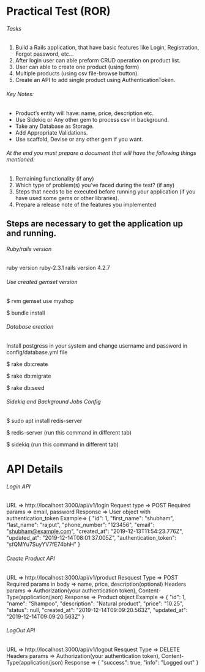 # Practical Test (ROR)

###### Tasks

1. Build a Rails application, that have basic features like Login, Registration, Forgot password, etc...
2. After login user can able preform CRUD operation on product list.
3. User can able to create one product (using form)
4. Multiple products (using csv file-browse button).
5. Create an API to add single product using AuthenticationToken.   

###### Key Notes:

* Product’s entity will have: name, price, description etc.
* Use Sidekiq or Any other gem to process csv in background.
* Take any Database as Storage.
* Add Appropriate Validations.
* Use scaffold, Devise or any other gem if you want.


###### At the end you must prepare a document that will have the following things mentioned:

1. Remaining functionality (if any)
2. Which type of problem(s) you’ve faced during the test? (if any)
3. Steps that needs to be executed before running your application (if you have used some gems or other libraries).
4. Prepare a release note of the features you implemented


## Steps are necessary to get the application up and running.

###### Ruby/rails version 
  ruby version ruby-2.3.1
  rails version 4.2.7

###### Use created gemset version
  $ rvm gemset use myshop
  
  $ bundle install

###### Database creation
  Install postgress in your system and change username and password in config/database.yml file
  
  $ rake db:create
  
  $ rake db:migrate
  
  $ rake db:seed

###### Sidekiq and Background Jobs Config
  
  $ sudo apt install redis-server

  $ redis-server (run this command in different tab)

  $ sidekiq (run this command in different tab)


# API Details

###### Login API
URL => http://localhost:3000/api/v1/login
Request type => POST
Required params => email, password
Response => User object with authentication_token
Example=> 
  {
    "id": 1,
    "first_name": "shubham",
    "last_name": "rajput",
    "phone_number": "123456",
    "email": "shubham@example.com",
    "created_at": "2019-12-13T11:54:23.776Z",
    "updated_at": "2019-12-14T08:01:37.005Z",
    "authentication_token": "sfQMYu7SuyYV7fE74bhH"
  }

###### Create Product API
URL => http://localhost:3000/api/v1/product
Resquest Type => POST
Required params in body => name, price, description(optional)
Headers params => Authorization(your authentication token), Content-Type(application/json)
Response => Product object
Example =>
  {
    "id": 1,
    "name": "Shampoo",
    "description": "Natural product",
    "price": "10.25",
    "status": null,
    "created_at": "2019-12-14T09:09:20.563Z",
    "updated_at": "2019-12-14T09:09:20.563Z"
  }

###### LogOut API
URL => http://localhost:3000/api/v1/logout
Resquest Type => DELETE
Headers params => Authorization(your authentication token), Content-Type(application/json)
Response =>
  {
    "success": true,
    "info": "Logged out"
  }
